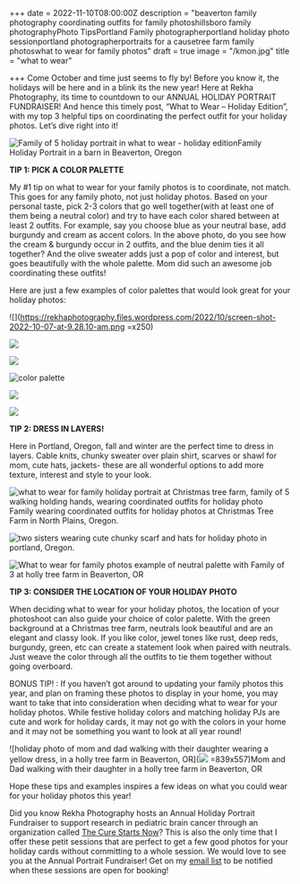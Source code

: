 +++
date = 2022-11-10T08:00:00Z
description = "beaverton family photography coordinating outfits for family photoshillsboro family photographyPhoto TipsPortland Family photographerportland holiday photo sessionportland photographerportraits for a causetree farm family photoswhat to wear for family photos"
draft = true
image = "/kmon.jpg"
title = "what to wear"

+++
Come October and time just seems to fly by! Before you know it, the holidays will be here and in a blink its the new year! Here at Rekha Photography, its time to countdown to our ANNUAL HOLIDAY PORTRAIT FUNDRAISER! And hence this timely post, “What to Wear – Holiday Edition”, with my top 3 helpful tips on coordinating the perfect outfit for your holiday photos. Let’s dive right into it!

![Family of 5 holiday portrait in what to wear - holiday edition](https://rekhaphotography.files.wordpress.com/2022/10/dsc_0664-edit.jpg?w=1024 "An example of what to wear for holiday photos")Family Holiday Portrait in a barn in Beaverton, Oregon

**TIP 1: PICK A COLOR PALETTE**

My #1 tip on what to wear for your family photos is to coordinate, not match. This goes for any family photo, not just holiday photos. Based on your personal taste, pick 2-3 colors that go well together(with at least one of them being a neutral color) and try to have each color shared between at least 2 outfits. For example, say you choose blue as your neutral base, add burgundy and cream as accent colors. In the above photo, do you see how the cream & burgundy occur in 2 outfits, and the blue denim ties it all together? And the olive sweater adds just a pop of color and interest, but goes beautifully with the whole palette. Mom did such an awesome job coordinating these outfits!

Here are just a few examples of color palettes that would look great for your holiday photos:

![](https://rekhaphotography.files.wordpress.com/2022/10/screen-shot-2022-10-07-at-9.28.10-am.png =x250)

![](https://rekhaphotography.files.wordpress.com/2022/10/screen-shot-2022-10-07-at-9.28.40-am.png)

![](https://rekhaphotography.files.wordpress.com/2022/10/screen-shot-2022-10-07-at-9.27.38-am.png)

![color palette ](https://rekhaphotography.files.wordpress.com/2022/10/screen-shot-2022-10-07-at-9.28.59-am.png "color palette ")

![](https://rekhaphotography.files.wordpress.com/2022/10/screen-shot-2022-10-07-at-9.26.55-am.png)

![](https://rekhaphotography.files.wordpress.com/2022/10/screen-shot-2022-10-06-at-10.39.02-pm.png)

**TIP 2: DRESS IN LAYERS!**

Here in Portland, Oregon, fall and winter are the perfect time to dress in layers. Cable knits, chunky sweater over plain shirt, scarves or shawl for mom, cute hats, jackets- these are all wonderful options to add more texture, interest and style to your look.

![what to wear for family holiday portrait at Christmas tree farm, family of 5 walking holding hands, wearing coordinated outfits for holiday photo](https://rekhaphotography.files.wordpress.com/2022/10/dsc_1610-edit.jpg?w=1024)Family wearing coordinated outfits for holiday photos at Christmas Tree Farm in North Plains, Oregon.

![two sisters wearing cute chunky scarf and hats for holiday photo in portland, Oregon.](https://rekhaphotography.files.wordpress.com/2022/10/dsc_0588-edit.jpg)

![What to wear for family photos example of neutral palette with Family of 3 at holly tree farm in Beaverton, OR](https://rekhaphotography.files.wordpress.com/2022/10/dsc_0527-edit.jpg)

**TIP 3: CONSIDER THE LOCATION OF YOUR HOLIDAY PHOTO**

When deciding what to wear for your holiday photos, the location of your photoshoot can also guide your choice of color palette. With the green background at a Christmas tree farm, neutrals look beautiful and are an elegant and classy look. If you like color, jewel tones like rust, deep reds, burgundy, green, etc can create a statement look when paired with neutrals. Just weave the color through all the outfits to tie them together without going overboard.

BONUS TIP! : If you haven’t got around to updating your family photos this year, and plan on framing these photos to display in your home, you may want to take that into consideration when deciding what to wear for your holiday photos. While festive holiday colors and matching holiday PJs are cute and work for holiday cards, it may not go with the colors in your home and it may not be something you want to look at all year round!

!\[holiday photo of mom and dad walking with their daughter wearing a yellow dress, in a holly tree farm in Beaverton, OR\](![](https://rekhaphotography.files.wordpress.com/2022/10/dsc_0649-edit.jpg?w=1024) =839x557)Mom and Dad walking with their daughter in a holly tree farm in Beaverton, OR

Hope these tips and examples inspires a few ideas on what you could wear for your holiday photos this year!

Did you know Rekha Photography hosts an Annual Holiday Portrait Fundraiser to support research in pediatric brain cancer through an organization called [The Cure Starts Now](https://thecurestartsnow.org/)? This is also the only time that I offer these petit sessions that are perfect to get a few good photos for your holiday cards without committing to a whole session. We would love to see you at the Annual Portrait Fundraiser! Get on my [email list](https://rekhaphotography.com/) to be notified when these sessions are open for booking!
